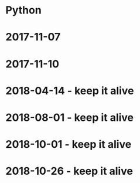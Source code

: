 # Python
# 2017-11-07
# 2017-11-10

# 2018-04-14 - keep it alive
# 2018-08-01 - keep it alive
# 2018-10-01 - keep it alive
# 2018-10-26 - keep it alive

